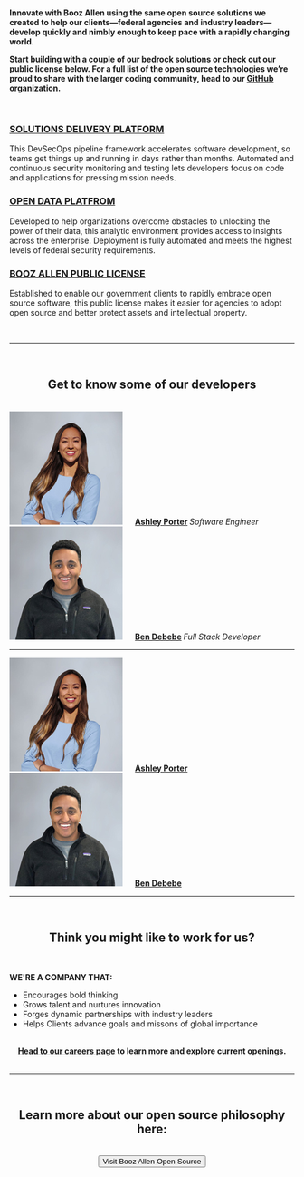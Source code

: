 <br>

**Innovate with Booz Allen using the same open source solutions we created to help our clients—federal agencies and industry leaders—develop quickly and nimbly enough to keep pace with a rapidly changing world.**

**Start building with a couple of our bedrock solutions or check out our public license below. For a full list of the open source technologies we’re proud to share with the larger coding community, head to our [GitHub organization](https://github.com/boozallen).**

<br>

### [SOLUTIONS DELIVERY PLATFORM](https://github.com/boozallen/sdp-pipeline-framework)

This DevSecOps pipeline framework accelerates software development, so teams get things up and running in days rather than months. Automated and continuous security monitoring and testing lets developers focus on code and applications for pressing mission needs.


### [OPEN DATA PLATFROM](https://github.com/boozallen/opendataplatform)

Developed to help organizations overcome obstacles to unlocking the power of their data, this analytic environment provides access to insights across the enterprise. Deployment is fully automated and meets the highest levels of federal security requirements.


### [BOOZ ALLEN PUBLIC LICENSE](http://boozallen.github.io/licenses/bapl)

Established to enable our government clients to rapidly embrace open source software, this public license makes it easier for agencies to adopt open source and better protect assets and intellectual property.

<br>

<html>
  <body>
     <hr size="30">
  </body>
</html>
     
<br>     

<html>
  <div style="text-align: center;"> <b> <h2> Get to know some of our developers </h2> </b>
  </div>
</html>

<br>

<html>
  <img src="Ashley-Porter-200x200.jpg">
  <img style="padding-left: 10px;">
  <img align="vertical-align: text-top"> <b> <a href="https://www.boozallen.com/e/insight/people-profiles/spotlight-on-ashley-porter-software-engineer.html">Ashley Porter</a> </b> 
  <img align="left"> <i> Software Engineer </i>
 </html>

 
 <html>
  <img src="Ben-Debebe-200x200.jpg">
  <img style="padding-left: 10px;">
  <img align="left; top"> <b> <a href="https://www.boozallen.com/e/insight/people-profiles/ben-debebe-transforms-data-with-ai.html">Ben Debebe</a> </b> 
  <img align="left"> <i> Full Stack Developer </i>
 </html>

<br>

<html>
  <body>
     <hr size="30">
  </body>
</html>

<html>
  <img src="Ashley-Porter-200x200.jpg">
  <img style="padding-left: 10px;">
  <img align="vertical-align: text-top"> <b> <a href="https://www.boozallen.com/e/insight/people-profiles/spotlight-on-ashley-porter-software-engineer.html">Ashley Porter</a> </b>
 </html>
 
 
 <html>
  <img src="Ben-Debebe-200x200.jpg">
  <img style="padding-left: 10px;">
  <img align="left; top"> <b> <a href="https://www.boozallen.com/e/insight/people-profiles/ben-debebe-transforms-data-with-ai.html">Ben Debebe</a> </b> 
 </html>

<br>

<html>
  <body>
     <hr size="30">
  </body>
</html>

<br>

<html>
  <div style="text-align: center;"> <b> <h2> Think you might like to work for us? </h2> </b>
  </div>
</html>

<br>

**WE'RE A COMPANY THAT:**

- Encourages bold thinking 
- Grows talent and nurtures innovation 
- Forges dynamic partnerships with industry leaders
- Helps Clients advance goals and missons of global importance

<br>

<html>
  <div style="text-align: center;"> <b> <a href="https://careers.boozallen.com/teams/digital">Head to our careers page</a> to learn more and explore current openings. </b>

<br>
<br>

<html>
  <body>
     <hr size="30">
  </body>
</html>

<br>

<html>
  <div style="text-align: center;"> <b> <h2> Learn more about our open source philosophy here: </h2> </b>
  </div>
</html>

<br>

<html>
  <button type="button">Visit Booz Allen Open Source</button>
</html>

<br>
<br>

